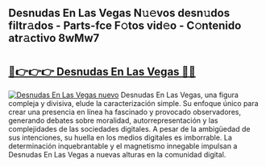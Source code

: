 ## Desnudas En Las Vegas N𝚞𝚎vos desn𝚞dos filtr𝚊dos - Parts-fce F𝚘tos vid𝚎o - C𝚘ntenido atr𝚊ctivo 8wMw7

# <h2><a href="http://mb6l88.tromn.icu/?c=Desnudas+En+Las+Vegas">🔗👉👉👉 Desnudas En Las Vegas 🔗🔗</a></h2>

[![Desnudas En Las Vegas nuevo](https://i.imgur.com/pEAQMta.gif)](http://mb6l88.tromn.icu/?c=Desnudas+En+Las+Vegas)
Desnudas En Las Vegas, una figura compleja y divisiva, elude la caracterización simple. Su enfoque único para crear una presencia en línea ha fascinado y provocado observadores, generando debates sobre moralidad, autorrepresentación y las complejidades de las sociedades digitales. A pesar de la ambigüedad de sus intenciones, su huella en los medios digitales es imborrable. La determinación inquebrantable y el magnetismo innegable impulsan a Desnudas En Las Vegas a nuevas alturas en la comunidad digital.
